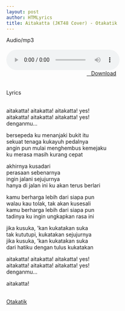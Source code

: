 ```yaml
---
layout: post
author: HTMLyrics
title: Aitakatta (JKT48 Cover) - Otakatik
---
```


<div class="htl">Audio/mp3</div><br />

<audio class='js-player' style="--plyr-color-main: #212121;" controls>
<source src="https://drive.google.com/uc?authuser=0&id=1PvqZRjVljlp4yoYttXnuhV5sZHy3zyEr&export=download" type="audio/mp3">
</audio><br />

<center>
<a href="/download/aitakatta-jkt48cover-otakatik" class="hbt"><i class="fa fa-chevron-down" aria-hidden="true"></i>&nbsp; &nbsp;Download</a>
</center><br />
<br />

<div class="htl">Lyrics</div><br />

aitakatta! aitakatta! aitakatta! yes!<br />
aitakatta! aitakatta! aitakatta! yes!<br />
denganmu...<br />

bersepeda ku menanjaki bukit itu<br />
sekuat tenaga kukayuh pedalnya<br />
angin pun mulai menghembus kemejaku<br />
ku merasa masih kurang cepat<br />

akhirnya kusadari<br />
perasaan sebenarnya<br />
ingin jalani sejujurnya<br />
hanya di jalan ini ku akan terus berlari<br />

kamu berharga lebih dari siapa pun<br />
walau kau tolak, tak akan kusesali<br />
kamu berharga lebih dari siapa pun<br />
tadinya ku ingin ungkapkan rasa ini<br />

jika kusuka, 'kan kukatakan suka<br />
tak kututupi, kukatakan sejujurnya<br />
jika kusuka, 'kan kukatakan suka<br />
dari hatiku dengan tulus kukatakan<br />

aitakatta! aitakatta! aitakatta! yes!<br />
aitakatta! aitakatta! aitakatta! yes!<br />
denganmu...<br />

aitakatta!<br />
<br />

<i class="fa fa-hashtag" aria-hidden="true"></i>
<a href="/artist/otakatik">Otakatik</a>
